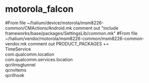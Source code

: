 # motorola_falcon
#From file ~/halium/device/motorola/msm8226-common/CMActions/Android.mk comment out "include frameworks/base/packages/SettingsLib/common.mk"
#From file ~/halium/vendor/motorola/msm8226-common/msm8226-common-vendor.mk comment out 
PRODUCT_PACKAGES += \
  TimeService \
  com.qualcomm.location \
   com.qualcomm.services.location \
   qcrilmsgtunnel \
   qcnvitems \
   qcrilhook
